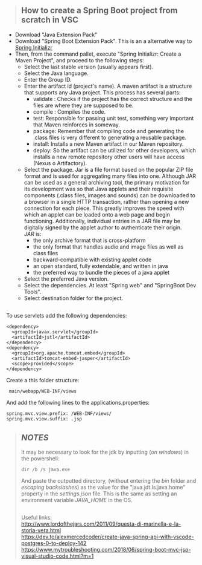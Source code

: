 > ## How to create a Spring Boot project from scratch in VSC

- Download "Java Extension Pack"
- Download "Spring Boot Extension Pack". This is an a alternative way to [Spring Initializr](https://start.spring.io)
- Then, from the command pallet, execute "Spring Initializr: Create a Maven Project", and proceed to the following steps:
  - Select the last stable version (usually appears first).
  - Select the Java language.
  - Enter the Group ID.
  - Enter the artifact id (project's name).
    A maven artifact is a structure that supports any Java project.
    This process has several parts:
    - validate : Checks if the project has the correct structure and the files are where they are supposed to be.
    - compile : Compiles the code.
    - test: Responsible for passing unit test, something very important that Maven reinforces in someway.
    - package: Remember that compiling code and generating the .class files is very different to generating a reusable package.
    - install: Installs a new Maven artifact in our Maven repository.
    - deploy: So the artifact can be utilized for other developers, which installs a new remote repository other users will have access (Nexus o Artifactory).
  - Select the package.
    Jar is a file format based on the popular ZIP file format and is used
    for aggregating many files into one. Although JAR can be used as a general
    archiving tool, the primary motivation for its development was so that Java
    applets and their requisite components (.class files, images and sounds) can
    be downloaded to a browser in a single HTTP transaction, rather than opening
    a new connection for each piece. This greatly improves the speed with which
    an applet can be loaded onto a web page and begin functioning. Additionally,
    individual entries in a JAR file may be digitally signed by the applet author
    to authenticate their origin.  
    _JAR_ is:
    - the only archive format that is cross-platform
    - the only format that handles audio and image files as well as class files
    - backward-compatible with existing applet code
    - an open standard, fully extendable, and written in java
    - the preferred way to bundle the pieces of a java applet
  - Select the preferred Java version.
  - Select the dependencies. At least "Spring web" and "SpringBoot Dev Tools".
  - Select destination folder for the project.

##

To use servlets add the following dependencies:

```
<dependency>
  <groupId>javax.servlet</groupId>
  <artifactId>jstl</artifactId>
</dependency>
<dependency>
  <groupId>org.apache.tomcat.embed</groupId>
  <artifactId>tomcat-embed-jasper</artifactId>
  <scope>provided</scope>
</dependency>
```

Create a this folder structure:

```
 main/webapp/WEB-INF/views
```

And add the following lines to the applications.properties:

```
spring.mvc.view.prefix: /WEB-INF/views/
spring.mvc.view.suffix: .jsp
```

> ## _NOTES_
>
> It may be necessary to look for the jdk by inputting (_on windows_) in the powershell:
>
> `dir /b /s java.exe`
>
> And paste the outputted directory, (without entering the _bin_ folder and _escaping backslashes_) as the value for the "java.jdt.ls.java.home" property in the _settings.json_ file. This is the same as setting an environment variable _JAVA_HOME_ in the OS.
>
> ##
>
> Useful links:  
> http://www.lordofthejars.com/2011/09/questa-di-marinella-e-la-storia-vera.html  
> https://dev.to/alexmercedcoder/create-java-spring-api-with-vscode-postgres-0-to-deploy-142  
> https://www.mytroubleshooting.com/2018/06/spring-boot-mvc-jsp-visual-studio-code.html?m=1  
